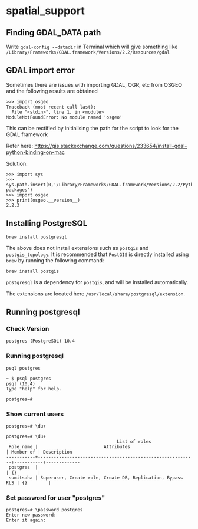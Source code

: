 # spatial_support

## Finding GDAL_DATA path

Write `gdal-config --datadir` in Terminal which will give something like `/Library/Frameworks/GDAL.framework/Versions/2.2/Resources/gdal`

## GDAL import error

Sometimes there are issues with importing GDAL, OGR, etc from OSGEO and the following results are obtained

```
>>> import osgeo
Traceback (most recent call last):
  File "<stdin>", line 1, in <module>
ModuleNotFoundError: No module named 'osgeo'
```

This can be rectified by initialising the path for the script to look for the GDAL framework

Refer here: https://gis.stackexchange.com/questions/233654/install-gdal-python-binding-on-mac

Solution:

```
>>> import sys
>>> sys.path.insert(0,'/Library/Frameworks/GDAL.framework/Versions/2.2/Python/3.6/site-packages')
>>> import osgeo
>>> print(osgeo.__version__)
2.2.3
```

## Installing PostgreSQL

`brew install postgresql`

The above does not install extensions such as `postgis` and `postgis_topology`. It is recommended that `PostGIS` is directly installed using `brew` by running the following command:

`brew install postgis`

`postgresql` is a dependency for `postgis`, and will be installed automatically.

The extensions are located here `/usr/local/share/postgresql/extension`.

## Running postgresql

### Check Version

```~ $ postgres -V
postgres (PostgreSQL) 10.4
```

### Running postgresql

`psql postgres`

```
~ $ psql postgres
psql (10.4)
Type "help" for help.

postgres=#
```
### Show current users

`postgres=# \du+`

```
postgres=# \du+
                                          List of roles
 Role name |                         Attributes                         | Member of | Description
-----------+------------------------------------------------------------+-----------+-------------
 postgres  |                                                            | {}        |
 sumitsaha | Superuser, Create role, Create DB, Replication, Bypass RLS | {}        |
```

### Set password for user "postgres"

```
postgres=# \password postgres
Enter new password:
Enter it again:
```
